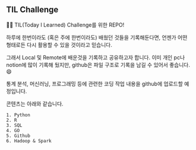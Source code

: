## TIL Challenge

💁‍♀️ TIL(Today I Learned) Challenge를 위한 REPO!

하루에 한번이라도 (혹은 주에 한번이라도) 배웠던 것들을 기록해둔다면, 언젠가 어떤 형태로든 다시 활용할 수 있을 것이라고 믿습니다.

그래서 Local 및 Remote에 배운것을 기록하고 공유하고자 합니다. 이미 개인 pc나 notion에 많이 기록해 뒀지만, github은 파일 구조로 기록을 남길 수 있어서 좋습니다. 😄

통계 분석, 머신러닝, 프로그래밍 등에 관련한 코딩 작업 내용을 github에 업로드할 예정입니다.

콘텐츠는 아래와 같습니다.

	1. Python
	2. R
	3. SQL
	4. GO
	5. Github
	6. Hadoop & Spark


